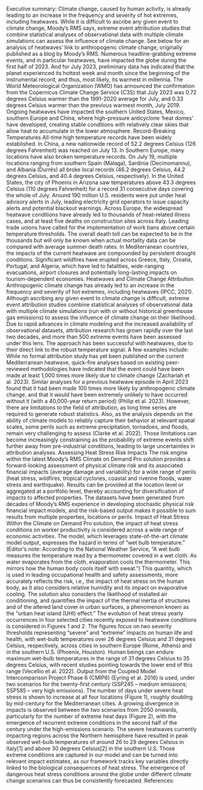 Executive summary: Climate change, caused by human activity, is already leading to an increase in the frequency and severity of hot extremes, including heatwaves. While it is difficult to ascribe any given event to climate change, Moody’s RMS says, extreme event attribution studies that combine statistical analyses of observational data with multiple climate simulations can assess the influence of climate change. See below for an analysis of heatwaves’ link to anthropogenic climate change, originally published as a blog by Moody’s RMS.
Numerous headline-grabbing extreme events, and in particular heatwaves, have impacted the globe during the first half of 2023.
And for July 2023, preliminary data has indicated that the planet experienced its hottest week and month since the beginning of the instrumental record, and thus, most likely, its warmest in millennia.
The World Meteorological Organization (WMO) has announced the confirmation from the Copernicus Climate Change Service (C3S) that July 2023 was 0.72 degrees Celsius warmer than the 1991-2020 average for July, and 0.33 degrees Celsius warmer than the previous warmest month, July 2019.
Ongoing heatwaves have impacted the southern United States, Mexico, southern Europe and China, where high-pressure anticyclone ‘heat domes’ have developed, creating stable conditions with relatively clear skies that allow heat to accumulate in the lower atmosphere.
Record-Breaking Temperatures
All-time high temperature records have been widely established. In China, a new nationwide record of 52.2 degrees Celsius (126 degrees Fahrenheit) was reached on July 13.
In Southern Europe, many locations have also broken temperature records. On July 19, multiple locations ranging from southern Spain (Malaga), Sardinia (Decimomannu), and Albania (Durrës) all broke local records (46.2 degrees Celsius, 44.2 degrees Celsius, and 40.4 degrees Celsius, respectively).
In the United States, the city of Phoenix in Arizona saw temperatures above 43.3 degrees Celsius (110 degrees Fahrenheit) for a record 31 consecutive days covering the whole of July.
Around 190 million U.S. residents were put under heat advisory alerts in July, leading electricity grid operators to issue capacity alerts and potential blackout warnings.
Across Europe, the widespread heatwave conditions have already led to thousands of heat-related illness cases, and at least five deaths on construction sites across Italy. Leading trade unions have called for the implementation of work bans above certain temperature thresholds.
The overall death toll can be expected to be in the thousands but will only be known when actual mortality data can be compared with average summer death rates.
In Mediterranean countries, the impacts of the current heatwave are compounded by persistent drought conditions.
Significant wildfires have erupted across Greece, Italy, Croatia, Portugal, and Algeria, which have led to fatalities, wide-ranging evacuations, airport closures and potentially long-lasting impacts on tourism-dependent economies.
Heatwaves and Climate Change Attribution
Anthropogenic climate change has already led to an increase in the frequency and severity of hot extremes, including heatwaves (IPCC, 2021).
Although ascribing any given event to climate change is difficult, extreme event attribution studies combine statistical analyses of observational data with multiple climate simulations (run with or without historical greenhouse gas emissions) to assess the influence of climate change on their likelihood.
Due to rapid advances in climate modeling and the increased availability of observational datasets, attribution research has grown rapidly over the last two decades, and more than 500 extreme events have been assessed under this lens.
The approach has been successful with heatwaves, due to their direct link to the robust temperature signal.
A few examples include:
While no formal attribution study has yet been published on the current Mediterranean heatwave, quick-fire analyses based on existing peer-reviewed methodologies have indicated that the event could have been made at least 1,000 times more likely due to climate change (Zachariah et al. 2023).
Similar analyses for a previous heatwave episode in April 2023 found that it had been made 100 times more likely by anthropogenic climate change, and that it would have been extremely unlikely to have occurred without it (with a 40,000-year return period) (Philip et al. 2023).
However, there are limitations to the field of attribution, as long time series are required to generate robust statistics.
Also, as the analysis depends on the ability of climate models to reliably capture their behavior at relevant spatial scales, some perils such as extreme precipitation, tornadoes, and floods, remain very challenging to assess (Clarke et al. 2022).
Those limitations can become increasingly constraining as the probability of extreme events shift further away from pre-industrial conditions, leading to large uncertainties in attribution analyses.
Assessing Heat Stress Risk Impacts
The risk engine within the latest Moody’s RMS Climate on Demand Pro solution provides a forward-looking assessment of physical climate risk and its associated financial impacts (average damage and variability) for a wide range of perils (heat stress, wildfires, tropical cyclones, coastal and riverine floods, water stress and earthquake).
Results can be provided at the location level or aggregated at a portfolio level, thereby accounting for diversification of impacts to affected properties.
The datasets have been generated from decades of Moody’s RMS experience in developing stochastic physical risk financial impact models, and the risk-based output makes it possible to sum results from multiple properties, locations or perils.
Impact of Heat Stress
Within the Climate on Demand Pro solution, the impact of heat stress conditions on worker productivity is considered across a wide range of economic activities. The model, which leverages state-of-the-art climate model output, expresses the hazard in terms of “wet bulb temperature.” (Editor’s note: According to the National Weather Service, “A wet bulb measures the temperature read by a thermometer covered in a wet cloth. As water evaporates from the cloth, evaporation cools the thermometer. This mirrors how the human body cools itself with sweat.”)
This quantity, which is used in leading occupational health and safety assessments, more accurately reflects the risk, i.e., the impact of heat stress on the human body, as it also considers relative humidity and its impact on evaporative cooling.
The solution also considers the likelihood of installed air conditioning, and quantifies the impact of the thermal inertia of structures and of the altered land cover in urban surfaces, a phenomenon known as the “urban heat island (UHI) effect.”
The evolution of heat stress yearly occurrences in four selected cities recently exposed to heatwave conditions is considered in Figures 1 and 2.
The figures focus on two severity thresholds representing “severe” and “extreme” impacts on human life and health, with wet-bulb temperatures over 26 degrees Celsius and 31 degrees Celsius, respectively, across cities in southern Europe (Rome, Athens) and in the southern U.S. (Phoenix, Houston).
Human beings can endure maximum wet-bulb temperatures in the range of 31 degrees Celsius to 35 degrees Celsius, with recent studies pointing towards the lower end of this range (Vecellio et al. 2022).
Output from the Coupled Model Intercomparison Project Phase 6 (CMIP6) (Eyring et al. 2016) is used, under two scenarios for the twenty-first century (SSP245 – medium emissions; SSP585 – very high emissions).
The number of days under severe heat stress is shown to increase at all four locations (Figure 1), roughly doubling by mid-century for the Mediterranean cities.
A growing divergence in impacts is observed between the two scenarios from 2050 onwards, particularly for the number of extreme heat days (Figure 2), with the emergence of recurrent extreme conditions in the second half of the century under the high-emissions scenario.
The severe heatwaves currently impacting regions across the Northern hemisphere have resulted in peak observed wet-bulb temperatures of around 26 to 29 degrees Celsius in Italy[1] and above 30 degrees Celsius[2] in the southern U.S.
Those extreme conditions are captured in our model and can be turned into relevant impact estimates, as our framework tracks key variables directly linked to the biological consequences of heat stress.
The emergence of dangerous heat stress conditions around the globe under different climate change scenarios can thus be consistently forecasted.
References: